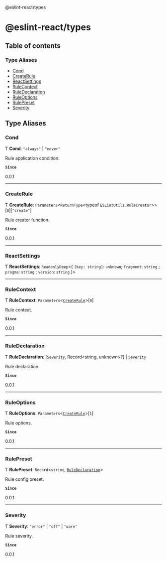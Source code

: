 @eslint-react/types

# @eslint-react/types

## Table of contents

### Type Aliases

- [Cond](README.md#cond)
- [CreateRule](README.md#createrule)
- [ReactSettings](README.md#reactsettings)
- [RuleContext](README.md#rulecontext)
- [RuleDeclaration](README.md#ruledeclaration)
- [RuleOptions](README.md#ruleoptions)
- [RulePreset](README.md#rulepreset)
- [Severity](README.md#severity)

## Type Aliases

### Cond

Ƭ **Cond**: `"always"` \| `"never"`

Rule application condition.

**`Since`**

0.0.1

---

### CreateRule

Ƭ **CreateRule**: `Parameters`<`ReturnType`<typeof `ESLintUtils.RuleCreator`\>\>[`0`][`"create"`]

Rule creator function.

**`Since`**

0.0.1

---

### ReactSettings

Ƭ **ReactSettings**: `ReadonlyDeep`<{ `[key: string]`: `unknown`; `fragment`: `string` ; `pragma`: `string` ; `version`: `string` }\>

---

### RuleContext

Ƭ **RuleContext**: `Parameters`<[`CreateRule`](README.md#createrule)\>[`0`]

Rule context.

**`Since`**

0.0.1

---

### RuleDeclaration

Ƭ **RuleDeclaration**: [[`Severity`](README.md#severity), Record<string, unknown\>?] \| [`Severity`](README.md#severity)

Rule declaration.

**`Since`**

0.0.1

---

### RuleOptions

Ƭ **RuleOptions**: `Parameters`<[`CreateRule`](README.md#createrule)\>[`1`]

Rule options.

**`Since`**

0.0.1

---

### RulePreset

Ƭ **RulePreset**: `Record`<`string`, [`RuleDeclaration`](README.md#ruledeclaration)\>

Rule config preset.

**`Since`**

0.0.1

---

### Severity

Ƭ **Severity**: `"error"` \| `"off"` \| `"warn"`

Rule severity.

**`Since`**

0.0.1
